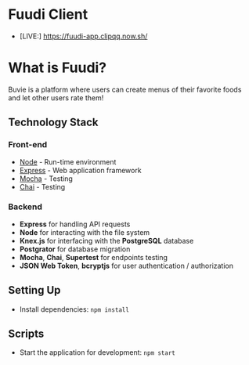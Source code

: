 # Fuudi Client

* [LIVE:] https://fuudi-app.clipqq.now.sh/

# What is Fuudi?

Buvie is a platform where users can create menus of their favorite foods and let other users rate them!

## Technology Stack

### Front-end

* [Node](https://nodejs.org/en/) - Run-time environment
* [Express](https://expressjs.com/) - Web application framework
* [Mocha](https://mochajs.org/) - Testing 
* [Chai](https://www.chaijs.com/) - Testing

### Backend
- **Express** for handling API requests
- **Node** for interacting with the file system 
- **Knex.js** for interfacing with the **PostgreSQL** database
- **Postgrator** for database migration
- **Mocha**, **Chai**, **Supertest** for endpoints testing
- **JSON Web Token**, **bcryptjs** for user authentication / authorization

## Setting Up

- Install dependencies: `npm install`

## Scripts

- Start the application for development: `npm start`
